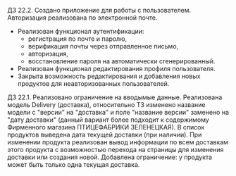 ДЗ 22.2.
Создано приложение для работы с пользователем.
Авторизация реализована по электронной почте.
- Реализован функционал аутентификации:
  - регистрация по почте и паролю,
  - верификация почты через отправленное письмо,
  - авторизация,
  - восстановление пароля на автоматически сгенерированный.
- Реализован функционал редактирования профиля пользователя.
- Закрыта возможность редактирования и добавления новых продуктов для неавторизованных пользователей.



ДЗ 22.1. Реализовано ограничение на вводымые данные. Реализована модель Delivery (доставка),
относительно ТЗ изменено название модели с "версии" на "доставка" и поле "название версии" 
заменено на "дату доставки" (данный вариант более подходит к содержимому Фирменного магазина ПТИЦЕФАБРИКИ ЗЕЛЕНЕЦКАЯ). 
В список продуктов выведена дата текущей доставки (при наличии). При изменении продукта реализован вывод информации 
по всем доставкам этого продукта с возможностью перехода на страницы для изменения доставки или создания новой. 
Добавлена ограничение: у продукта может быть только одна текущая доставка.


